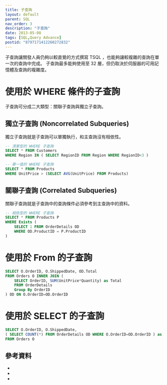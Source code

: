 ```yaml
---
title: 子查詢
layout: default
parent: SQL
nav_order: 3
description: "子查詢"
date: 2013-05-08
tags: [SQL,Query Advance]
postid: "8797171412260272832"
---
```

子查詢讓關發人員仍夠以較直覺的方式撰寫 TSQL ，也能夠讓較複雜的查詢在單一次的查詢中完成。  子查詢最多能夠使用至 32 層，但仍取決於伺服器的可用記憶體及查詢的複雜度。  

# 使用於 WHERE 條件的子查詢

子查詢可分成二大類型：關聯子查詢與獨立子查詢。  

## 獨立子查詢 (Noncorrelated Subqueries)

獨立子查詢就是子查詢可以單獨執行，和主查詢沒有相依性。
```sql
-- 清單型的 WHERE 子查詢
SELECT * FROM Customers
WHERE Region IN ( SELECT RegionID FROM Region WHERE RegionID<3 )

-- 單一值的 WHERE 子查詢
SELECT * FROM Products
WHERE UnitPrice > (SELECT AVG(UnitPrice) FROM Products)
```

## 關聯子查詢 (Correlated Subqueries)

關聯子查詢就是子查詢中的查詢條件必須參考到主查詢中的資料。
```sql
-- 相依型的 WHERE 子查詢
SELECT * FROM Products P
WHERE Exists ( 
	SELECT 1 FROM OrderDetails OD 
	WHERE OD.ProductID = P.ProductID
)
```

# 使用於 From 的子查詢
```sql
SELECT O.OrderID, O.ShippedDate, OD.Total
FROM Orders O INNER JOIN (
	SELECT OrderID, SUM(UnitPrice*Quantity) as Total
	FROM OrderDetails 
	Group By OrderID
) OD ON O.OrderID=OD.OrderID
```

# 使用於 SELECT 的子查詢
```sql
SELECT O.OrderID, O.ShippedDate, 
( SELECT COUNT(*) FROM OrderDetails OD WHERE O.OrderID=OD.OrderID ) as ItemCount
FROM Orders O
```
## 參考資料  

- 
- 
-